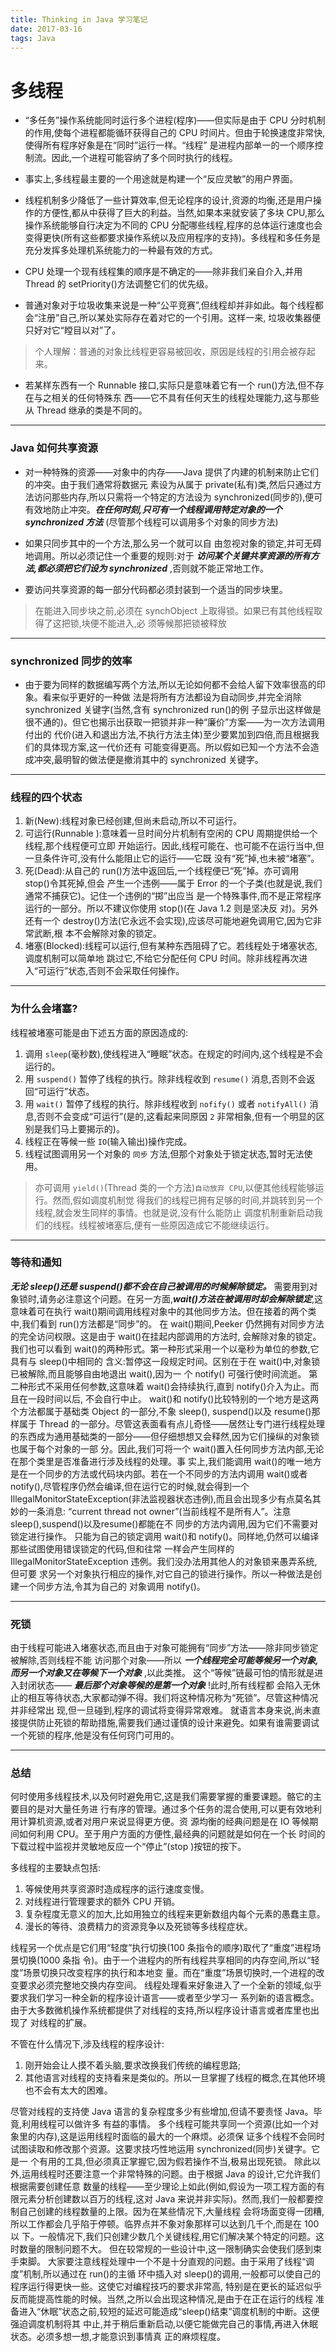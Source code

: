 ```yaml
---
title: Thinking in Java 学习笔记
date: 2017-03-16
tags: Java
---
```



# 多线程
- “多任务”操作系统能同时运行多个进程(程序)——但实际是由于 CPU 分时机制的作用,使每个进程都能循环获得自己的 CPU 时间片。但由于轮换速度非常快,使得所有程序好象是在“同时”运行一样。“线程”
是进程内部单一的一个顺序控制流。因此,一个进程可能容纳了多个同时执行的线程。

- 事实上,多线程最主要的一个用途就是构建一个“反应灵敏”的用户界面。

- 线程机制多少降低了一些计算效率,但无论程序的设计,资源的均衡,还是用户操作的方便性,都从中获得了巨大的利益。当然,如果本来就安装了多块 CPU,那么操作系统能够自行决定为不同的 CPU 分配哪些线程,程序的总体运行速度也会变得更快(所有这些都要求操作系统以及应用程序的支持)。多线程和多任务是充分发挥多处理机系统能力的一种最有效的方式。

- CPU 处理一个现有线程集的顺序是不确定的——除非我们亲自介入,并用 Thread 的 setPriority()方法调整它们的优先级。
- 普通对象对于垃圾收集来说是一种“公平竞赛”,但线程却并非如此。每个线程都会“注册”自己,所以某处实际存在着对它的一个引用。这样一来,
垃圾收集器便只好对它“瞠目以对”了。

> 个人理解：普通的对象比线程更容易被回收，原因是线程的引用会被存起来。

- 若某样东西有一个 Runnable 接口,实际只是意味着它有一个 run()方法,但不存在与之相关的任何特殊东
西——它不具有任何天生的线程处理能力,这与那些从 Thread 继承的类是不同的。

--------------

### Java 如何共享资源
- 对一种特殊的资源——对象中的内存——Java 提供了内建的机制来防止它们的冲突。由于我们通常将数据元
素设为从属于 private(私有)类,然后只通过方法访问那些内存,所以只需将一个特定的方法设为
synchronized(同步的),便可有效地防止冲突。***在任何时刻,只可有一个线程调用特定对象的一个
synchronized 方法*** (尽管那个线程可以调用多个对象的同步方法)

- 如果只同步其中的一个方法,那么另一个就可以自
由忽视对象的锁定,并可无碍地调用。所以必须记住一个重要的规则:对于 ***访问某个关键共享资源的所有方
法,都必须把它们设为 synchronized*** ,否则就不能正常地工作。

- 要访问共享资源的每一部分代码都必须封装到一个适当的同步块里。

> 在能进入同步块之前,必须在 synchObject 上取得锁。如果已有其他线程取得了这把锁,块便不能进入,必
须等候那把锁被释放

--------------

### synchronized 同步的效率
- 由于要为同样的数据编写两个方法,所以无论如何都不会给人留下效率很高的印象。看来似乎更好的一种做
法是将所有方法都设为自动同步,并完全消除 synchronized 关键字(当然,含有 synchronized run()的例
子显示出这样做是很不通的)。但它也揭示出获取一把锁并非一种“廉价”方案——为一次方法调用付出的
代价(进入和退出方法,不执行方法主体)至少要累加到四倍,而且根据我们的具体现方案,这一代价还有
可能变得更高。所以假如已知一个方法不会造成冲突,最明智的做法便是撤消其中的 synchronized 关键字。
--------------
### 线程的四个状态
1. 新(New):线程对象已经创建,但尚未启动,所以不可运行。
2. 可运行(Runnable ):意味着一旦时间分片机制有空闲的 CPU 周期提供给一个线程,那个线程便可立即
开始运行。因此,线程可能在、也可能不在运行当中,但一旦条件许可,没有什么能阻止它的运行——它既
没有“死”掉,也未被“堵塞”。
3. 死(Dead):从自己的 run()方法中返回后,一个线程便已“死”掉。亦可调用 stop()令其死掉,但会
产生一个违例——属于 Error 的一个子类(也就是说,我们通常不捕获它)。记住一个违例的“掷”出应当
是一个特殊事件,而不是正常程序运行的一部分。所以不建议你使用 stop()(在 Java 1.2 则是坚决反
对)。另外还有一个 destroy()方法(它永远不会实现),应该尽可能地避免调用它,因为它非常武断,根
本不会解除对象的锁定。
4. 堵塞(Blocked):线程可以运行,但有某种东西阻碍了它。若线程处于堵塞状态,调度机制可以简单地
跳过它,不给它分配任何 CPU 时间。除非线程再次进入“可运行”状态,否则不会采取任何操作。

--------------

### 为什么会堵塞?
线程被堵塞可能是由下述五方面的原因造成的:
1. 调用 `sleep`(毫秒数),使线程进入“睡眠”状态。在规定的时间内,这个线程是不会运行的。
2. 用 `suspend()` 暂停了线程的执行。除非线程收到 `resume()` 消息,否则不会返回“可运行”状态。
3. 用 `wait()` 暂停了线程的执行。除非线程收到 `nofify()` 或者 `notifyAll()` 消息,否则不会变成“可运行”(是的,这看起来同原因 `2` 非常相象,但有一个明显的区别是我们马上要揭示的)。
4. 线程正在等候一些 `IO`(输入输出)操作完成。
5. 线程试图调用另一个对象的 `同步` 方法,但那个对象处于锁定状态,暂时无法使用。

> 亦可调用 `yield()`(Thread 类的一个方法)`自动放弃 CPU`,以便其他线程能够运行。然而,假如调度机制觉
得我们的线程已拥有足够的时间,并跳转到另一个线程,就会发生同样的事情。也就是说,没有什么能防止
调度机制重新启动我们的线程。线程被堵塞后,便有一些原因造成它不能继续运行。

---------

### 等待和通知
***无论 sleep()还是 suspend()都不会在自己被调用的时候解除锁定。*** 需要用到对象锁时,请务必注意这个问题。在另一方面,***wait()方法在被调用时却会解除锁定***,这意味着可在执行
wait()期间调用线程对象中的其他同步方法。但在接着的两个类中,我们看到 run()方法都是“同步”的。
在 wait()期间,Peeker 仍然拥有对同步方法的完全访问权限。这是由于 wait()在挂起内部调用的方法时,
会解除对象的锁定。
我们也可以看到 wait()的两种形式。第一种形式采用一个以毫秒为单位的参数,它具有与 sleep()中相同的
含义:暂停这一段规定时间。区别在于在 wait()中,对象锁已被解除,而且能够自由地退出 wait(),因为一
个 notify() 可强行使时间流逝。
第二种形式不采用任何参数,这意味着 wait()会持续执行,直到 notify()介入为止。而且在一段时间以后,
不会自行中止。
wait()和 notify()比较特别的一个地方是这两个方法都属于基础类 Object 的一部分,不象 sleep(),
suspend()以及 resume()那样属于 Thread 的一部分。尽管这表面看有点儿奇怪——居然让专门进行线程处理
的东西成为通用基础类的一部分——但仔细想想又会释然,因为它们操纵的对象锁也属于每个对象的一部
分。因此,我们可将一个 wait()置入任何同步方法内部,无论在那个类里是否准备进行涉及线程的处理。事
实上,我们能调用 wait()的唯一地方是在一个同步的方法或代码块内部。若在一个不同步的方法内调用
wait()或者 notify(),尽管程序仍然会编译,但在运行它的时候,就会得到一个
IllegalMonitorStateException(非法监视器状态违例),而且会出现多少有点莫名其妙的一条消息:
“current thread not owner”(当前线程不是所有人”。注意 sleep(),suspend()以及resume()都能在不
同步的方法内调用,因为它们不需要对锁定进行操作。
只能为自己的锁定调用 wait()和 notify()。同样地,仍然可以编译那些试图使用错误锁定的代码,但和往常
一样会产生同样的 IllegalMonitorStateException 违例。我们没办法用其他人的对象锁来愚弄系统,但可要
求另一个对象执行相应的操作,对它自己的锁进行操作。所以一种做法是创建一个同步方法,令其为自己的
对象调用 notify()。

--------

### 死锁
由于线程可能进入堵塞状态,而且由于对象可能拥有“同步”方法——除非同步锁定被解除,否则线程不能
访问那个对象——所以 ***一个线程完全可能等候另一个对象,而另一个对象又在等候下一个对象*** ,以此类推。
这个“等候”链最可怕的情形就是进入封闭状态—— ***最后那个对象等候的是第一个对象*** !此时,所有线程都
会陷入无休止的相互等待状态,大家都动弹不得。我们将这种情况称为“死锁”。尽管这种情况并非经常出
现,但一旦碰到,程序的调试将变得异常艰难。
就语言本身来说,尚未直接提供防止死锁的帮助措施,需要我们通过谨慎的设计来避免。如果有谁需要调试
一个死锁的程序,他是没有任何窍门可用的。

--------

### 总结  
何时使用多线程技术,以及何时避免用它,这是我们需要掌握的重要课题。骼它的主要目的是对大量任务进
行有序的管理。通过多个任务的混合使用,可以更有效地利用计算机资源,或者对用户来说显得更方便。资
源均衡的经典问题是在 IO 等候期间如何利用 CPU。至于用户方面的方便性,最经典的问题就是如何在一个长
时间的下载过程中监视并灵敏地反应一个“停止”(stop )按钮的按下。

多线程的主要缺点包括:
1. 等候使用共享资源时造成程序的运行速度变慢。
2. 对线程进行管理要求的额外 CPU 开销。
3. 复杂程度无意义的加大,比如用独立的线程来更新数组内每个元素的愚蠢主意。
4. 漫长的等待、浪费精力的资源竞争以及死锁等多线程症状。

线程另一个优点是它们用“轻度”执行切换(100 条指令的顺序)取代了“重度”进程场景切换(1000 条指
令)。由于一个进程内的所有线程共享相同的内存空间,所以“轻度”场景切换只改变程序的执行和本地变
量。而在“重度”场景切换时,一个进程的改变要求必须完整地交换内存空间。
线程处理看来好象进入了一个全新的领域,似乎要求我们学习一种全新的程序设计语言——或者至少学习一
系列新的语言概念。由于大多数微机操作系统都提供了对线程的支持,所以程序设计语言或者库里也出现了
对线程的扩展。

不管在什么情况下,涉及线程的程序设计:
1. 刚开始会让人摸不着头脑,要求改换我们传统的编程思路;
2. 其他语言对线程的支持看来是类似的。所以一旦掌握了线程的概念,在其他环境也不会有太大的困难。

尽管对线程的支持使 Java 语言的复杂程度多少有些增加,但请不要责怪 Java。毕竟,利用线程可以做许多
有益的事情。
多个线程可能共享同一个资源(比如一个对象里的内存),这是运用线程时面临的最大的一个麻烦。必须保
证多个线程不会同时试图读取和修改那个资源。这要求技巧性地运用 synchronized(同步)关键字。它是一
个有用的工具,但必须真正掌握它,因为假若操作不当,极易出现死锁。
除此以外,运用线程时还要注意一个非常特殊的问题。由于根据 Java 的设计,它允许我们根据需要创建任意
数量的线程——至少理论上如此(例如,假设为一项工程方面的有限元素分析创建数以百万的线程,这对
Java 来说并非实际)。然而,我们一般都要控制自己创建的线程数量的上限。因为在某些情况下,大量线程
会将场面变得一团糟,所以工作都会几乎陷于停顿。临界点并不象对象那样可以达到几千个,而是在 100 以
下。一般情况下,我们只创建少数几个关键线程,用它们解决某个特定的问题。这时数量的限制问题不大。
但在较常规的一些设计中,这一限制确实会使我们感到束手束脚。
大家要注意线程处理中一个不是十分直观的问题。由于采用了线程“调度”机制,所以通过在 run()的主循
环中插入对 sleep()的调用,一般都可以使自己的程序运行得更快一些。这使它对编程技巧的要求非常高,
特别是在更长的延迟似乎反而能提高性能的时候。当然,之所以会出现这种情况,是由于在正在运行的线程
准备进入“休眠”状态之前,较短的延迟可能造成“sleep()结束”调度机制的中断。这便强迫调度机制将其
中止,并于稍后重新启动,以便它能做完自己的事情,再进入休眠状态。必须多想一想,才能意识到事情真
正的麻烦程度。
